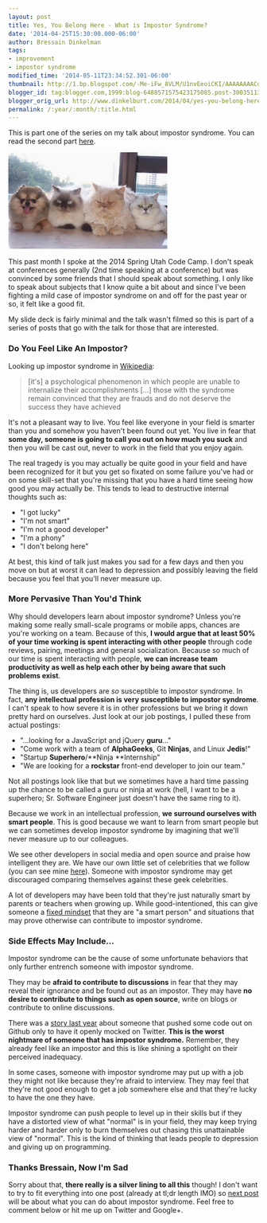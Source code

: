 ```yaml
---
layout: post
title: Yes, You Belong Here - What is Impostor Syndrome?
date: '2014-04-25T15:30:00.000-06:00'
author: Bressain Dinkelman
tags:
- improvement
- impostor syndrome
modified_time: '2014-05-11T23:34:52.301-06:00'
thumbnail: http://1.bp.blogspot.com/-Me-iFw_8VLM/U1nvEeoiCKI/AAAAAAAACdQ/os6NPeCkchs/s72-c/Imposter.jpg
blogger_id: tag:blogger.com,1999:blog-6488571575423175085.post-3003511316839113611
blogger_orig_url: http://www.dinkelburt.com/2014/04/yes-you-belong-here-what-is-impostor.html
permalink: /:year/:month/:title.html
---
```

This is part one of the series on my talk about impostor syndrome. You can read the second part [here](/blog/2014-05-11-yes-you-belong-here-overcoming-impostor/).

<div markdown="1" class="inline-image">
    <img src="Imposter.jpg" alt="three cats one dog all fluff" style="height:194px;width:320px;" />
</div>

This past month I spoke at the 2014 Spring Utah Code Camp. I don't speak at conferences generally (2nd time speaking at a conference) but was convinced by some friends that I should speak about something. I only like to speak about subjects that I know quite a bit about and since I've been fighting a mild case of impostor syndrome on and off for the past year or so, it felt like a good fit.

My slide deck is fairly minimal and the talk wasn't filmed so this is part of a series of posts that go with the talk for those that are interested.<!--more-->

### Do You Feel Like An Impostor?

Looking up impostor syndrome in [Wikipedia](http://en.wikipedia.org/wiki/Impostor_syndrome):

>[it's] a psychological phenomenon in which people are unable to internalize their accomplishments […] those with the syndrome remain convinced that they are frauds and do not deserve the success they have achieved

It's not a pleasant way to live. You feel like everyone in your field is smarter than you and somehow you haven't been found out yet. You live in fear that **some day, someone is going to call you out on how much you suck** and then you will be cast out, never to work in the field that you enjoy again.

The real tragedy is you may actually be quite good in your field and have been recognized for it but you get so fixated on some failure you've had or on some skill-set that you're missing that you have a hard time seeing how good you may actually be. This tends to lead to destructive internal thoughts such as:

* "I got lucky"
* "I'm not smart"
* "I'm not a good developer"
* "I'm a phony"
* "I don't belong here"

At best, this kind of talk just makes you sad for a few days and then you move on but at worst it can lead to depression and possibly leaving the field because you feel that you'll never measure up.

### More Pervasive Than You'd Think

Why should developers learn about impostor syndrome? Unless you're making some really small-scale programs or mobile apps, chances are you're working on a team. Because of this, **I would argue that at least 50% of your time working is spent interacting with other people** through code reviews, pairing, meetings and general socialization. Because so much of our time is spent interacting with people, **we can increase team productivity as well as help each other by being aware that such problems exist**.

The thing is, us developers are *so* susceptible to impostor syndrome. In fact, **any intellectual profession is very susceptible to impostor syndrome**. I can't speak to how severe it is in other professions but we bring it down pretty hard on ourselves. Just look at our job postings, I pulled these from actual postings:

* "...looking for a JavaScript and jQuery **guru**..."
* "Come work with a team of **AlphaGeeks**, Git **Ninjas**, and Linux **Jedis**!"
* "Startup **Superhero**/**Ninja **Internship"
* "We are looking for a **rockstar** front-end developer to join our team."

Not all postings look like that but we sometimes have a hard time passing up the chance to be called a guru or ninja at work (hell, I want to be a superhero; Sr. Software Engineer just doesn't have the same ring to it).

Because we work in an intellectual profession, **we surround ourselves with smart people**. This is good because we want to learn from smart people but we can sometimes develop impostor syndrome by imagining that we'll never measure up to our colleagues.

We see other developers in social media and open source and praise how intelligent they are. We have our own little set of celebrities that we follow (you can see mine [here](https://twitter.com/bressain/following)). Someone with impostor syndrome may get discouraged comparing themselves against these geek celebrities.

A lot of developers may have been told that they're just naturally smart by parents or teachers when growing up. While good-intentioned, this can give someone a [fixed mindset](http://en.wikipedia.org/wiki/Mindset#Fixed_mindset_and_growth_mindset) that they are "a smart person" and situations that may prove otherwise can contribute to impostor syndrome.

### Side Effects May Include...

Impostor syndrome can be the cause of some unfortunate behaviors that only further entrench someone with impostor syndrome.

They may be **afraid to contribute to discussions** in fear that they may reveal their ignorance and be found out as an impostor. They may have **no desire to contribute to things such as open source**, write on blogs or contribute to online discussions.

There was a [story last year](http://harthur.wordpress.com/2013/01/24/771/) about someone that pushed some code out on Github only to have it openly mocked on Twitter. **This is the worst nightmare of someone that has impostor syndrome.** Remember, they already feel like an impostor and this is like shining a spotlight on their perceived inadequacy.

In some cases, someone with impostor syndrome may put up with a job they might not like because they're afraid to interview. They may feel that they're not good enough to get a job somewhere else and that they're lucky to have the one they have.

Impostor syndrome can push people to level up in their skills but if they have a distorted view of what "normal" is in your field, they may keep trying harder and harder only to burn themselves out chasing this unattainable view of "normal". This is the kind of thinking that leads people to depression and giving up on programming.

### Thanks Bressain, Now I'm Sad

Sorry about that, **there really is a silver lining to all this** though! I don't want to try to fit everything into one post (already at tl;dr length IMO) so [next post](/blog/2014-05-11-yes-you-belong-here-overcoming-impostor/) will be about what you can do about impostor syndrome. Feel free to comment below or hit me up on Twitter and Google+.

<script async class="speakerdeck-embed" data-id="7e2c6cb08eea0131941d3e2d8ace8b00" data-ratio="1.33333333333333" src="//speakerdeck.com/assets/embed.js"></script>
